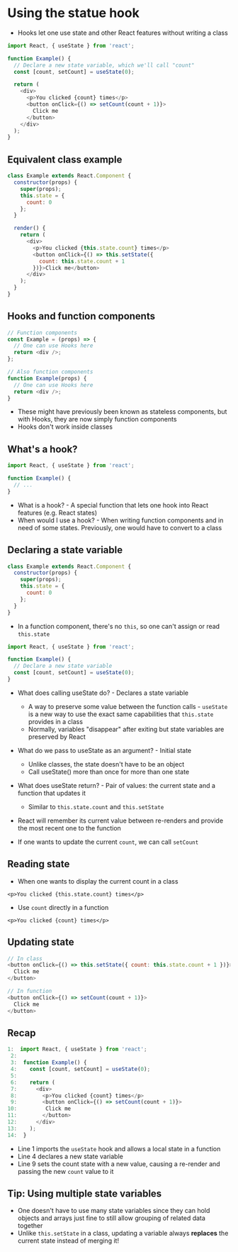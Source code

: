 # Using the statue hook

- Hooks let one use state and other React features without writing a class

```js
import React, { useState } from 'react';

function Example() {
  // Declare a new state variable, which we'll call "count"
  const [count, setCount] = useState(0);

  return (
    <div>
      <p>You clicked {count} times</p>
      <button onClick={() => setCount(count + 1)}>
        Click me
      </button>
    </div>
  );
}
```

## Equivalent class example

```js
class Example extends React.Component {
  constructor(props) {
    super(props);
    this.state = {
      count: 0
    };
  }

  render() {
    return (
      <div>
        <p>You clicked {this.state.count} times</p>
        <button onClick={() => this.setState({
          count: this.state.count + 1
        })}>Click me</button>
      </div>
    );
  }
}
```

## Hooks and function components

```js
// Function components
const Example = (props) => {
  // One can use Hooks here
  return <div />;
};
```

```js
// Also function components
function Example(props) {
  // One can use Hooks here
  return <div />;
}
```

- These might have previously been known as stateless components, but with Hooks, they are now simply function components
- Hooks don't work inside classes

## What's a hook?

```js
import React, { useState } from 'react';

function Example() {
  // ...
}
```

- What is a hook? - A special function that lets one hook into React features (e.g. React states)
- When would I use a hook? - When writing function components and in need of some states. Previously, one would have to convert to a class

## Declaring a state variable

```js
class Example extends React.Component {
  constructor(props) {
    super(props);
    this.state = {
      count: 0
    };
  }
}
```

- In a function component, there's no `this`, so one can't assign or read `this.state` 

```js
import React, { useState } from 'react';

function Example() {
  // Declare a new state variable
  const [count, setCount] = useState(0);
}
```

- What does calling useState do? - Declares a state variable
  - A way to preserve some value between the function calls - `useState` is a new way to use the exact same capabilities that `this.state` provides in a class
  - Normally, variables "disappear" after exiting but state variables are preserved by React
- What do we pass to useState as an argument? - Initial state
  - Unlike classes, the state doesn't have to be an object
  - Call useState() more than once for more than one state
- What does useState return? - Pair of values: the current state and a function that updates it
  - Similar to `this.state.count` and `this.setState`

- React will remember its current value between re-renders and provide the most recent one to the function
- If one wants to update the current `count`, we can call `setCount`

## Reading state

- When one wants to display the current count in a class

`<p>You clicked {this.state.count} times</p>`

- Use `count` directly in a function

`<p>You clicked {count} times</p>`

## Updating state

```js
// In class
<button onClick={() => this.setState({ count: this.state.count + 1 })}>
  Click me
</button>
```

```js
// In function
<button onClick={() => setCount(count + 1)}>
  Click me
</button>
```

## Recap

```js
1:  import React, { useState } from 'react';
 2:
 3:  function Example() {
 4:    const [count, setCount] = useState(0);
 5:
 6:    return (
 7:      <div>
 8:        <p>You clicked {count} times</p>
 9:        <button onClick={() => setCount(count + 1)}>
10:         Click me
11:        </button>
12:      </div>
13:    );
14:  }
```

- Line 1 imports the `useState` hook and allows a local state in a function
- Line 4 declares a new state variable
- Line 9 sets the count state with a new value, causing a re-render and passing the new `count` value to it

## Tip: Using multiple state variables

- One doesn't have to use many state variables since they can hold objects and arrays just fine to still allow grouping of related data together
- Unlike `this.setState` in a class, updating a variable always **replaces** the current state instead of merging it!
